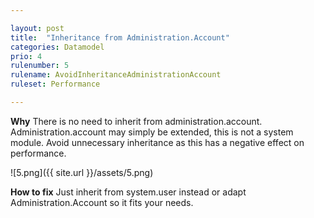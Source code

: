 ```yaml
---

layout: post
title:  "Inheritance from Administration.Account"
categories: Datamodel
prio: 4
rulenumber: 5
rulename: AvoidInheritanceAdministrationAccount
ruleset: Performance

---
```


**Why**
There is no need to inherit from administration.account. Administration.account may simply be extended, this is not a system module. Avoid unnecessary inheritance as this has a negative effect on performance.

![5.png]({{ site.url }}/assets/5.png)

**How to fix**
Just inherit from system.user instead or adapt Administration.Account so it fits your needs.
